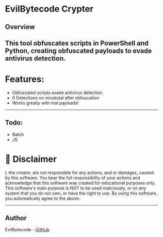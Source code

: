 # EvilBytecode Crypter


## Overview

This tool obfuscates scripts in PowerShell and Python, creating obfuscated payloads to evade antivirus detection.
----
# Features:
- Obfuscated scripts evade antivirus detection.
- 0 Detections on virustotal after obfuscation
- Works greatly with mal payloads!

***

## Todo:
- Batch
- JS

# :construction: Disclaimer
I, the creator, am not responsible for any actions, and or damages, caused by this software.
You bear the full responsibility of your actions and acknowledge that this software was created for educational purposes only.
This software's main purpose is NOT to be used maliciously, or on any system that you do not own, or have the right to use.
By using this software, you automatically agree to the above.

***

## Author

EvilBytecode - [GitHub](https://github.com/EvilBytecode)
